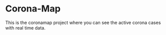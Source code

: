 # Corona-Map
This is the coronamap project where you can see the active corona cases with real time data.
